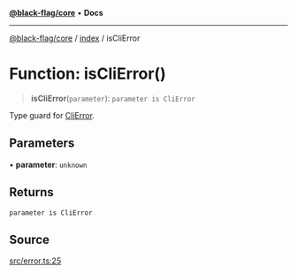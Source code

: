 [**@black-flag/core**](../../README.md) • **Docs**

***

[@black-flag/core](../../README.md) / [index](../README.md) / isCliError

# Function: isCliError()

> **isCliError**(`parameter`): `parameter is CliError`

Type guard for [CliError](../classes/CliError.md).

## Parameters

• **parameter**: `unknown`

## Returns

`parameter is CliError`

## Source

[src/error.ts:25](https://github.com/Xunnamius/black-flag/blob/078357b0a89baf1ca6264881df1614997567a0db/src/error.ts#L25)
